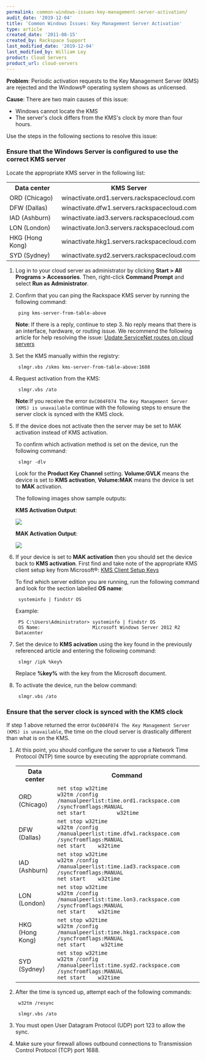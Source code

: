 ```yaml
---
permalink: common-windows-issues-key-management-server-activation/
audit_date: '2019-12-04'
title: 'Common Windows Issues: Key Management Server Activation'
type: article
created_date: '2011-08-15'
created_by: Rackspace Support
last_modified_date: '2019-12-04'
last_modified_by: William Loy
product: Cloud Servers
product_url: cloud-servers
---
```


**Problem**: Periodic activation requests to the Key Management Server (KMS)
are rejected and the Windows&reg; operating system shows as unlicensed.

**Cause**: There are two main causes of this issue:

  - Windows cannot locate the KMS
  - The server's clock differs from the KMS's clock by more than four hours.

Use the steps in the following sections to resolve this issue:

### Ensure that the Windows Server is configured to use the correct KMS server

Locate the appropriate KMS server in the following list:

<table>
     <tr>
       <th>Data center</th>
       <th>KMS Server</th>
     </tr>
     <tr>
       <td>ORD (Chicago)</td>
       <td>winactivate.ord1.servers.rackspacecloud.com</td>
     </tr>
     <tr>
       <td>DFW (Dallas)</td>
       <td>winactivate.dfw1.servers.rackspacecloud.com</td>
     </tr>
     <tr>
       <td>IAD (Ashburn)</td>
       <td>winactivate.iad3.servers.rackspacecloud.com</td>
     </tr>
     <tr>
       <td>LON (London)</td>
       <td>winactivate.lon3.servers.rackspacecloud.com</td>
     </tr>
     <tr>
       <td>HKG (Hong Kong)</td>
       <td>winactivate.hkg1.servers.rackspacecloud.com</td>
     </tr>
     <tr>
       <td>SYD (Sydney)</td>
       <td>winactivate.syd2.servers.rackspacecloud.com</td>
     </tr>
</table>

1. Log in to your cloud server as administrator by clicking
   **Start > All Programs > Accessories**. Then, right-click **Command
   Prompt** and select **Run as Administrator**.

2. Confirm that you can ping the Rackspace KMS server by running the following command:

        ping kms-server-from-table-above

   **Note**: If there is a reply, continue to step 3. No reply means that there
   is an interface, hardware, or routing issue. We recommend the following
   article for help resolving the issue: [Update ServiceNet routes on cloud
   servers](/how-to/updating-servicenet-routes-on-cloud-servers/)

3. Set the KMS manually within the registry:

        slmgr.vbs /skms kms-server-from-table-above:1688

4. Request activation from the KMS:

        slmgr.vbs /ato

   **Note**:If you receive the error  ``0xC004F074 The Key Management Server (KMS) is unavailable``
   continue with the following steps to ensure the server clock is synced with the KMS clock.

5. If the device does not activate then the server may be set to MAK activation instead of KMS activation.

    To confirm which activation method is set on the device, run the following command:

        slmgr -dlv

    Look for the **Product Key Channel** setting. **Volume:GVLK** means the device is set to **KMS activation**, **Volume:MAK** means the device is set to **MAK** activation.

    The following images show sample outputs:

    **KMS Activation Output**:

     <img src="{% asset_path cloud-servers/common-windows-issues-key-management-server-activation/kms.jpg %}" />

    **MAK Activation Output**:

     <img src="{% asset_path cloud-servers/common-windows-issues-key-management-server-activation/mak.png %}" />

6. If your device is set to **MAK activation** then you should set the device back to **KMS activation**.
    First find and take note of the appropriate KMS client setup key from Microsoft&reg;: [KMS Client Setup Keys](https://technet.microsoft.com/library/jj612867.aspx)

    To find which server edition you are running, run the following command and look for the section labelled **OS name**:

        systeminfo | findstr OS

    Example:

        PS C:\Users\Administrator> systeminfo | findstr OS
        OS Name:                   Microsoft Windows Server 2012 R2 Datacenter

7. Set the device to **KMS acivation** using the key found in the  previously referenced article and entering the following command:

        slmgr /ipk %key%

    Replace **%key%** with the key from the Microsoft document.

8. To activate the device, run the below command:

        slmgr.vbs /ato

### Ensure that the server clock is synced with the KMS clock

If step 1 above returned the error `0xC004F074 The Key Management Server (KMS) is unavailable`, the time on the cloud server is drastically different than what is on the KMS.

1. At this point, you should configure the server to use a Network Time Protocol (NTP) time source by executing the appropriate command.

     <table>
     <tr>
       <th>Data center</th>
       <th>Command</th>
     </tr>
     <tr>
       <td>ORD (Chicago)</td>
       <td><code>net stop w32time<br>w32tm /config /manualpeerlist:time.ord1.rackspace.com /syncfromflags:MANUAL<br>net start          w32time</code></td>
     </tr>
     <tr>
       <td>DFW (Dallas)</td>
       <td><code>net stop w32time<br>w32tm /config /manualpeerlist:time.dfw1.rackspace.com /syncfromflags:MANUAL <br>net start    w32time</code></td>
     </tr>
     <tr>
       <td>IAD (Ashburn)</td>
       <td><code>net stop w32time<br>w32tm /config /manualpeerlist:time.iad3.rackspace.com /syncfromflags:MANUAL <br>net start    w32time</code></td>
     </tr>
     <tr>
       <td>LON (London)</td>
       <td><code>net stop w32time<br>w32tm /config /manualpeerlist:time.lon3.rackspace.com /syncfromflags:MANUAL <br>net start    w32time</code></td>
     </tr>
     <tr>
       <td>HKG (Hong Kong)</td>
       <td><code>net stop w32time<br>w32tm /config /manualpeerlist:time.hkg1.rackspace.com /syncfromflags:MANUAL <br>net start     w32time</code></td>
     </tr>
     <tr>
       <td>SYD (Sydney)</td>
       <td><code>net stop w32time<br>w32tm /config /manualpeerlist:time.syd2.rackspace.com /syncfromflags:MANUAL <br>net start    w32time</code></td>
     </tr>
     </table>

2. After the time is synced up, attempt each of the following commands:

        w32tm /resync

        slmgr.vbs /ato

3. You must open User Datagram Protocol (UDP) port 123 to allow the sync.

4. Make sure your firewall allows outbound connections to Transmission Control Protocol
(TCP) port 1688.
